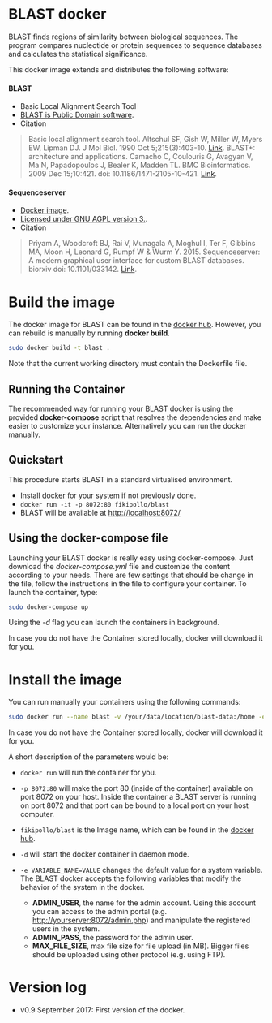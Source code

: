 BLAST docker
===================
BLAST finds regions of similarity between biological sequences. The program compares nucleotide or protein	sequences to sequence databases and calculates the statistical significance.

This docker image extends and distributes the following software:

#### BLAST
- Basic Local Alignment Search Tool
- [BLAST is Public Domain software](https://www.ncbi.nlm.nih.gov/IEB/ToolBox/CPP_DOC/book/redirector.cgi?url=%2Fbooks%2Fbr.fcgi%3Fbook%3Dtoolkit%26part%3Dtoolkit.fm#A3).
- Citation
> Basic local alignment search tool. Altschul SF, Gish W, Miller W, Myers EW, Lipman DJ. J Mol Biol. 1990 Oct 5;215(3):403-10. [Link](https://www.ncbi.nlm.nih.gov/pubmed/2231712).
> BLAST+: architecture and applications. Camacho C, Coulouris G, Avagyan V, Ma N, Papadopoulos J, Bealer K, Madden TL. BMC Bioinformatics. 2009 Dec 15;10:421. doi: 10.1186/1471-2105-10-421. [Link](https://www.ncbi.nlm.nih.gov/pubmed/20003500).

#### Sequenceserver
- [Docker image](https://hub.docker.com/r/wurmlab/sequenceserver/).
- [Licensed under GNU AGPL version 3.](https://raw.githubusercontent.com/wurmlab/sequenceserver/master/LICENSE.txt).
- Citation
> Priyam A, Woodcroft BJ, Rai V, Munagala A, Moghul I, Ter F, Gibbins MA, Moon H, Leonard G, Rumpf W & Wurm Y. 2015. Sequenceserver: A modern graphical user interface for custom BLAST databases. biorxiv doi: 10.1101/033142. [Link](http://www.biorxiv.org/content/early/2015/11/27/033142).

# Build the image
The docker image for BLAST can be found in the [docker hub](https://hub.docker.com/r/fikipollo/blast/). However, you can rebuild is manually by running **docker build**.

```sh
sudo docker build -t blast .
```
Note that the current working directory must contain the Dockerfile file.

## Running the Container
The recommended way for running your BLAST docker is using the provided **docker-compose** script that resolves the dependencies and make easier to customize your instance. Alternatively you can run the docker manually.

## Quickstart

This procedure starts BLAST in a standard virtualised environment.

- Install [docker](https://docs.docker.com/engine/installation/) for your system if not previously done.
- `docker run -it -p 8072:80 fikipollo/blast`
- BLAST will be available at [http://localhost:8072/](http://localhost:8072/)

## Using the docker-compose file
Launching your BLAST docker is really easy using docker-compose. Just download the *docker-compose.yml* file and customize the content according to your needs. There are few settings that should be change in the file, follow the instructions in the file to configure your container.
To launch the container, type:
```sh
sudo docker-compose up
```
Using the *-d* flag you can launch the containers in background.

In case you do not have the Container stored locally, docker will download it for you.

# Install the image
You can run manually your containers using the following commands:

```sh
sudo docker run --name blast -v /your/data/location/blast-data:/home -e ADMIN_USER=youradminuser -e ADMIN_PASS=supersecret -p 8072:80 -d fikipollo/blast
```

In case you do not have the Container stored locally, docker will download it for you.

A short description of the parameters would be:
- `docker run` will run the container for you.

- `-p 8072:80` will make the port 80 (inside of the container) available on port 8072 on your host.
    Inside the container a BLAST server is running on port 8072 and that port can be bound to a local port on your host computer.

- `fikipollo/blast` is the Image name, which can be found in the [docker hub](https://hub.docker.com/r/fikipollo/blast/).

- `-d` will start the docker container in daemon mode.

- `-e VARIABLE_NAME=VALUE` changes the default value for a system variable.
The BLAST docker accepts the following variables that modify the behavior of the system in the docker.

    - **ADMIN_USER**, the name for the admin account. Using this account you can access to the admin portal (e.g. [http://yourserver:8072/admin.php](http://yourserver:8072/admin.php)) and manipulate the registered users in the system.
    - **ADMIN_PASS**, the password for the admin user.
    - **MAX_FILE_SIZE**, max file size for file upload (in MB). Bigger files should be uploaded using other protocol (e.g. using FTP).


# Version log
  - v0.9 September 2017: First version of the docker.
